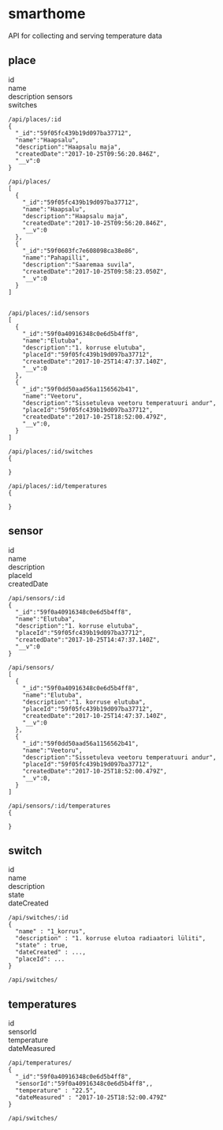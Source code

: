 # smarthome
API for collecting and serving temperature data

## place  
  id  
  name  
  description 
  sensors  
  switches  
  
```
/api/places/:id
{
  "_id":"59f05fc439b19d097ba37712",
  "name":"Haapsalu",
  "description":"Haapsalu maja",
  "createdDate":"2017-10-25T09:56:20.846Z",
  "__v":0
}

/api/places/
[
  {
    "_id":"59f05fc439b19d097ba37712",
    "name":"Haapsalu",
    "description":"Haapsalu maja",
    "createdDate":"2017-10-25T09:56:20.846Z",
    "__v":0
  },
  {
    "_id":"59f0603fc7e608098ca38e86",
    "name":"Pahapilli",
    "description":"Saaremaa suvila",
    "createdDate":"2017-10-25T09:58:23.050Z",
    "__v":0
  }
]


/api/places/:id/sensors
[
  {
    "_id":"59f0a40916348c0e6d5b4ff8",
    "name":"Elutuba",
    "description":"1. korruse elutuba",
    "placeId":"59f05fc439b19d097ba37712",
    "createdDate":"2017-10-25T14:47:37.140Z",
    "__v":0  
  },
  {
    "_id":"59f0dd50aad56a1156562b41",
    "name":"Veetoru",
    "description":"Sissetuleva veetoru temperatuuri andur",
    "placeId":"59f05fc439b19d097ba37712",
    "createdDate":"2017-10-25T18:52:00.479Z",
    "__v":0,
  }
]

/api/places/:id/switches
{
  
}

/api/places/:id/temperatures
{
  
}

```
  
## sensor  
  id  
  name  
  description  
  placeId  
  createdDate  

```
/api/sensors/:id
{
  "_id":"59f0a40916348c0e6d5b4ff8",
  "name":"Elutuba",
  "description":"1. korruse elutuba",
  "placeId":"59f05fc439b19d097ba37712",
  "createdDate":"2017-10-25T14:47:37.140Z",
  "__v":0  
}

/api/sensors/
[
  {
    "_id":"59f0a40916348c0e6d5b4ff8",
    "name":"Elutuba",
    "description":"1. korruse elutuba",
    "placeId":"59f05fc439b19d097ba37712",
    "createdDate":"2017-10-25T14:47:37.140Z",
    "__v":0  
  },
  {
    "_id":"59f0dd50aad56a1156562b41",
    "name":"Veetoru",
    "description":"Sissetuleva veetoru temperatuuri andur",
    "placeId":"59f05fc439b19d097ba37712",
    "createdDate":"2017-10-25T18:52:00.479Z",
    "__v":0,
  }
]

/api/sensors/:id/temperatures
{
  
}

```

## switch  
  id  
  name  
  description  
  state  
  dateCreated  
  

```
/api/switches/:id
{
  "name" : "1_korrus",
  "description" : "1. korruse elutoa radiaatori lüliti",
  "state" : true,
  "dateCreated" : ...,
  "placeId": ...
}

/api/switches/

```

## temperatures  
  id  
  sensorId  
  temperature  
  dateMeasured    
  

```
/api/temperatures/
{
  "_id":"59f0a40916348c0e6d5b4ff8",
  "sensorId":"59f0a40916348c0e6d5b4ff8",,
  "temperature" : "22.5",
  "dateMeasured" : "2017-10-25T18:52:00.479Z"
}

/api/switches/

```
